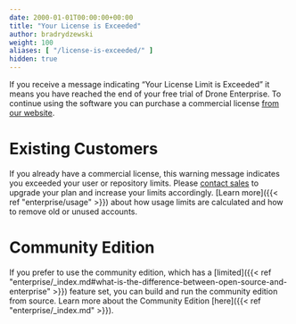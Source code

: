 ```yaml
---
date: 2000-01-01T00:00:00+00:00
title: "Your License is Exceeded"
author: bradrydzewski
weight: 100
aliases: [ "/license-is-exceeded/" ]
hidden: true
---
```


If you receive a message indicating “Your License Limit is Exceeded” it means you have reached the end of your free trial of Drone Enterprise. To continue using the software you can purchase a commercial license [from our website](https://drone.io/enterprise).

# Existing Customers

If you already have a commercial license, this warning message indicates you exceeded your user or repository limits. Please [contact sales](mailto:sales@drone.io) to upgrade your plan and increase your limits accordingly. [Learn more]({{< ref "enterprise/usage" >}}) about how usage limits are calculated and how to remove old or unused accounts. 

# Community Edition

If you prefer to use the community edition, which has a [limited]({{< ref "enterprise/_index.md#what-is-the-difference-between-open-source-and-enterprise" >}}) feature set, you can build and run the community edition from source. Learn more about the Community Edition [here]({{< ref "enterprise/_index.md" >}}).